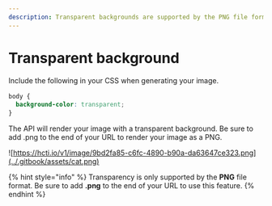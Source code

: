 ```yaml
---
description: Transparent backgrounds are supported by the PNG file format.
---
```


# Transparent background

Include the following in your CSS when generating your image.

```css
body { 
  background-color: transparent;
}
```

The API will render your image with a transparent background. Be sure to add .png to the end of your URL to render your image as a PNG.

![https://hcti.io/v1/image/9bd2fa85-c6fc-4890-b90a-da63647ce323.png](../.gitbook/assets/cat.png)

{% hint style="info" %}
Transparency is only supported by the **PNG** file format. Be sure to add **.png** to the end of your URL to use this feature.
{% endhint %}

